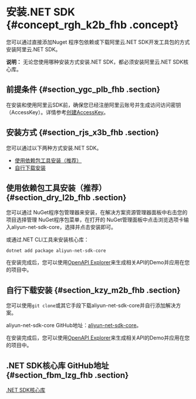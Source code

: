 # 安装.NET SDK {#concept_rgh_k2b_fhb .concept}

您可以通过直接添加Nuget 程序包依赖或下载阿里云.NET SDK开发工具包的方式安装阿里云.NET SDK。

**说明：** 无论您使用哪种安装方式安装.NET SDK，都必须安装阿里云.NET SDK核心库。

## 前提条件 {#section_ygc_plb_fhb .section}

在安装和使用阿里云SDK前，确保您已经注册阿里云账号并生成访问访问密钥（AccessKey）。详情参考[创建AccessKey](~~53045~~)。

## 安装方式 {#section_rjs_x3b_fhb .section}

您可以通过以下两种方式安装.NET SDK。

-   [使用依赖包工具安装（推荐）](#)
-   [自行下载安装](#)

## 使用依赖包工具安装（推荐） {#section_dry_l2b_fhb .section}

您可以通过 NuGet程序包管理器来安装，在解决方案资源管理器面板中右击您的项目选择管理 NuGet程序包菜单，在打开的 NuGet管理面板中点击浏览选项卡输入aliyun-net-sdk-core，选择并点击安装即可。

或通过.NET CLI工具来安装核心库：

```
dotnet add package aliyun-net-sdk-core
```

在安装完成后，您可以使用[OpenAPI Explorer](https://api.aliyun.com/#/?product=Dysmsapi&api=QuerySendDetails&lang=CSHARP)来生成相关API的Demo并应用在您的项目中。

## 自行下载安装 {#section_kzy_m2b_fhb .section}

您可以使用`git clone`或其它手段下载aliyun-net-sdk-core并自行添加解决方案。

aliyun-net-sdk-core GitHub地址：[aliyun-net-sdk-core](https://github.com/aliyun/aliyun-openapi-net-sdk/tree/master/aliyun-net-sdk-core)。

在安装完成后，您可以使用[OpenAPI Explorer](https://api.aliyun.com/#/?product=Dysmsapi&api=QuerySendDetails&lang=CSHARP)来生成相关API的Demo并应用在您的项目中。

## .NET SDK核心库 GitHub地址 {#section_fbm_lzg_fhb .section}

[.NET SDK核心库](https://github.com/aliyun/aliyun-openapi-net-sdk/tree/master/aliyun-net-sdk-core)

